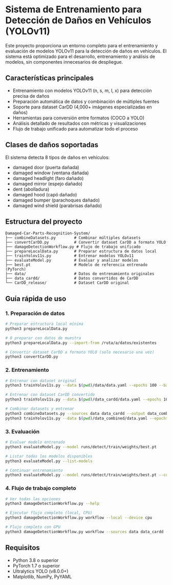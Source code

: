 # Sistema de Entrenamiento para Detección de Daños en Vehículos (YOLOv11)

Este proyecto proporciona un entorno completo para el entrenamiento y evaluación de modelos YOLOv11 para la detección de daños en vehículos. El sistema está optimizado para el desarrollo, entrenamiento y análisis de modelos, sin componentes innecesarios de despliegue.

## Características principales

- Entrenamiento con modelos YOLOv11 (n, s, m, l, x) para detección precisa de daños
- Preparación automática de datos y combinación de múltiples fuentes
- Soporte para dataset CarDD (4,000+ imágenes especializadas en daños)
- Herramientas para conversión entre formatos (COCO a YOLO)
- Análisis detallado de resultados con métricas y visualizaciones
- Flujo de trabajo unificado para automatizar todo el proceso

## Clases de daños soportadas

El sistema detecta 8 tipos de daños en vehículos:
- damaged door (puerta dañada)
- damaged window (ventana dañada)
- damaged headlight (faro dañado)
- damaged mirror (espejo dañado)
- dent (abolladura)
- damaged hood (capó dañado)
- damaged bumper (parachoques dañado)
- damaged wind shield (parabrisas dañado)

## Estructura del proyecto

```
Damaged-Car-Parts-Recognition-System/
├── combineDatasets.py        # Combinar múltiples datasets
├── convertCarDD.py           # Convertir dataset CarDD a formato YOLO
├── damageDetectionWorkflow.py # Flujo de trabajo unificado
├── prepareLocalData.py       # Preparar estructura de datos local
├── trainYolov11s.py          # Entrenar modelos YOLOv11
├── evaluateModel.py          # Evaluar y analizar modelos
├── best.pt                   # Modelo de referencia entrenado (PyTorch)
├── data/                     # Datos de entrenamiento originales
├── data_cardd/               # Datos convertidos de CarDD
└── CarDD_release/            # Dataset CarDD original
```

## Guía rápida de uso

### 1. Preparación de datos

```bash
# Preparar estructura local mínima
python3 prepareLocalData.py

# O preparar con datos de muestra
python3 prepareLocalData.py --import-from /ruta/a/datos/existentes

# Convertir dataset CarDD a formato YOLO (solo necesario una vez)
python3 convertCarDD.py
```

### 2. Entrenamiento

```bash
# Entrenar con dataset original
python3 trainYolov11s.py --data $(pwd)/data/data.yaml --epochs 100 --batch 16 --device 0

# Entrenar con dataset CarDD convertido
python3 trainYolov11s.py --data $(pwd)/data_cardd/data.yaml --epochs 100 --batch 16 --device 0

# Combinar datasets y entrenar
python3 combineDatasets.py --sources data data_cardd --output data_combined
python3 trainYolov11s.py --data $(pwd)/data_combined/data.yaml --epochs 100 --batch 16 --device 0
```

### 3. Evaluación

```bash
# Evaluar modelo entrenado
python3 evaluateModel.py --model runs/detect/train/weights/best.pt

# Listar todos los modelos disponibles
python3 evaluateModel.py --list-models

# Continuar entrenamiento
python3 evaluateModel.py --model runs/detect/train/weights/best.pt --continue-epochs 20
```

### 4. Flujo de trabajo completo

```bash
# Ver todas las opciones
python3 damageDetectionWorkflow.py --help

# Ejecutar flujo completo (local, CPU)
python3 damageDetectionWorkflow.py workflow --local --device cpu

# Flujo completo con GPU
python3 damageDetectionWorkflow.py workflow --sources data data_cardd --epochs 100 --device 0
```

## Requisitos

- Python 3.8 o superior
- PyTorch 1.7 o superior
- Ultralytics YOLO (v8.0.0+)
- Matplotlib, NumPy, PyYAML
